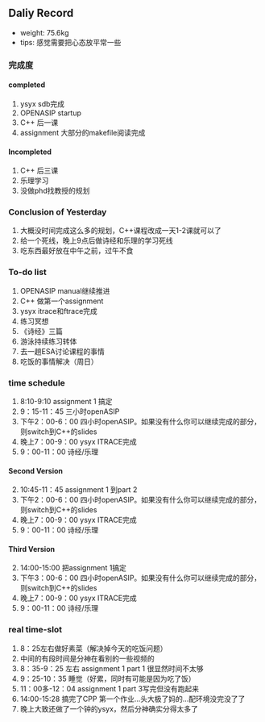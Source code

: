 ## Daliy Record
* weight: 75.6kg
* tips: 感觉需要把心态放平常一些

### 完成度
#### completed
1. ysyx sdb完成
2. OPENASIP startup
3. C++ 后一课
4. assignment 大部分的makefile阅读完成

#### Incompleted
1. C++ 后三课
2. 乐理学习
3. 没做phd找教授的规划

### Conclusion of Yesterday
1. 大概没时间完成这么多的规划，C++课程改成一天1-2课就可以了
2. 给一个死线，晚上9点后做诗经和乐理的学习死线
3. 吃东西最好放在中午之前，过午不食

### To-do list
1. OPENASIP manual继续推进
2. C++ 做第一个assignment
3. ysyx itrace和ftrace完成
4. 练习冥想
5. 《诗经》三篇
6. 游泳持续练习转体
7. 去一趟ESA讨论课程的事情
8. 吃饭的事情解决（周日）

### time schedule
1. 8:10-9:10 assignment 1 搞定
2. 9：15-11：45 三小时openASIP
3. 下午2：00-6：00 四小时openASIP。如果没有什么你可以继续完成的部分，则switch到C++的slides
4. 晚上7：00-9：00 ysyx ITRACE完成
5. 9：00-11：00 诗经/乐理

#### Second Version
2. 10:45-11：45 assignment 1 到part 2
3. 下午2：00-6：00 四小时openASIP。如果没有什么你可以继续完成的部分，则switch到C++的slides
4. 晚上7：00-9：00 ysyx ITRACE完成
5. 9：00-11：00 诗经/乐理

#### Third Version
2. 14:00-15:00 把assignment 1搞定
3. 下午3：00-6：00 四小时openASIP。如果没有什么你可以继续完成的部分，则switch到C++的slides
4. 晚上7：00-9：00 ysyx ITRACE完成
5. 9：00-11：00 诗经/乐理


### real time-slot
1. 8：25左右做好素菜（解决掉今天的吃饭问题）
2. 中间的有段时间是分神在看别的一些视频的
3. 8：35-9：25 左右 assignment 1 part 1 很显然时间不太够
4. 9：25-10：35 睡觉（好累，同时有可能是因为吃了饭）
5. 11：00多-12：04 assignment 1 part 3写完但没有跑起来
6. 14:00-15:28 搞完了CPP 第一个作业...头大极了妈的...配环境没完没了了
7. 晚上大致还做了一个钟的ysyx，然后分神确实分得太多了
